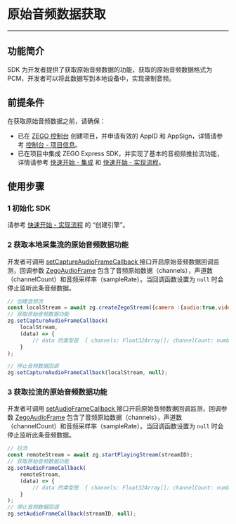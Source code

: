 # 原始音频数据获取

- - -

## 功能简介

SDK 为开发者提供了获取原始音频数据的功能，获取的原始音频数据格式为 PCM，开发者可以将此数据写到本地设备中，实现录制音频。


## 前提条件

在获取原始音频数据之前，请确保：

- 已在 [ZEGO 控制台](https://console.zego.im) 创建项目，并申请有效的 AppID 和 AppSign，详情请参考 [控制台 - 项目信息](/console/project-info)。
- 已在项目中集成 ZEGO Express SDK，并实现了基本的音视频推拉流功能，详情请参考 [快速开始 - 集成](https://doc-zh.zego.im/article/16029) 和 [快速开始 - 实现流程](https://doc-zh.zego.im/article/16050)。


## 使用步骤

### 1 初始化 SDK

请参考 [快速开始 - 实现流程](https://doc-zh.zego.im/article/16050#CreateEngine) 的 “创建引擎”。

### 2 获取本地采集流的原始音频数据功能

开发者可调用 [setCaptureAudioFrameCallback ](https://doc-zh.zego.im/article/api?doc=Express_Video_SDK_API~javascript_web~class~ZegoExpressEngine#set-capture-audio-frame-callback) 接口开启原始音频数据回调监测，回调参数 [ZegoAudioFrame](https://doc-zh.zego.im/article/api?doc=Express_Video_SDK_API~javascript_web~interface~ZegoAudioFrame)  包含了音频原始数据（channels），声道数（channelCount）和音频采样率（sampleRate）。当回调函数设置为 `null` 时会停止监听此条音频数据。

```js
// 创建音频流
const localStream = await zg.createZegoStream({camera :{audio:true,video:false}});
// 获取原始音频数据功能
zg.setCaptureAudioFrameCallback(
    localStream,
    (data) => {
        // data 的类型是  { channels: Float32Array[]; channelCount: number; sampleRate: number }
    }
);

// 停止音频数据回调
zg.setCaptureAudioFrameCallback(localStream, null);
```


### 3 获取拉流的原始音频数据功能

开发者可调用 [setAudioFrameCallback ](https://doc-zh.zego.im/article/api?doc=Express_Video_SDK_API~javascript_web~class~ZegoExpressEngine#set-audio-frame-callback) 接口开启原始音频数据回调监测，回调参数 [ZegoAudioFrame](https://doc-zh.zego.im/article/api?doc=Express_Video_SDK_API~javascript_web~interface~ZegoAudioFrame) 包含了音频原始数据（channels），声道数（channelCount）和音频采样率（sampleRate）。当回调函数设置为 `null` 时会停止监听此条音频数据。

```js
// 拉流
const remoteStream = await zg.startPlayingStream(streamID);
// 获取原始音频数据功能
zg.setAudioFrameCallback(
    remoteStream,
    (data) => {
        // data 的类型是  { channels: Float32Array[]; channelCount: number; sampleRate: number }
    }
);
// 停止音频数据回调
zg.setAudioFrameCallback(streamID, null);
```

<Content />